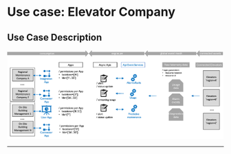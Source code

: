 # Use case: Elevator Company

## Use Case Description

<p align="center"><img src="../../images/apim.use-case.elevator-co.png" /></p>


---

